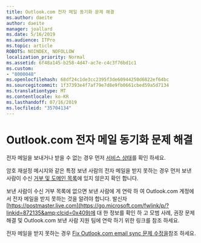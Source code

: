 ```yaml
---
title: Outlook.com 전자 메일 동기화 문제 해결
ms.author: daeite
author: daeite
manager: joallard
ms.date: 5/16/2019
ms.audience: ITPro
ms.topic: article
ROBOTS: NOINDEX, NOFOLLOW
localization_priority: Normal
ms.assetid: 6f48a145-b258-4d47-ac7e-c4c3f76bd1c1
ms.custom:
- "8000048"
ms.openlocfilehash: 68df24c1de3cc2395f3de60944250d6822ef64bc
ms.sourcegitcommit: 1f37393e4f7af79e7d8e9fb0661cbed59a5d7134
ms.translationtype: MT
ms.contentlocale: ko-KR
ms.lasthandoff: 07/16/2019
ms.locfileid: "35704134"
---
```

# <a name="fix-outlookcom-email-sync-issues"></a>Outlook.com 전자 메일 동기화 문제 해결

전자 메일을 보내거나 받을 수 없는 경우 먼저 [서비스 상태](https://go.microsoft.com/fwlink/p/?linkid=837482&amp;clcid=0x409)를 확인 하세요.
  
암호 재설정 메시지와 같은 특정 보낸 사람의 전자 메일을 받지 못하는 경우 먼저 보낸 사람이 수신 [거부 및 도메인 목록](https://outlook.live.com/mail/options/mail/junkEmail/blockedSendersAndDomains)에 있지 않은지 확인 합니다.
  
보낸 사람이 수신 거부 목록에 없으면 보낸 사람에 게 연락 하 여 Outlook.com 계정에서 전자 메일을 받지 못하는 것을 알려야 합니다. 발신자 [https://postmaster.live.com](https://go.microsoft.com/fwlink/p/?linkid=872135&amp;clcid=0x409)에 대 한 정보를 확인 하 고 모범 사례, 권장 문제 해결 및 Outlook.com 보낸 사람 지원 팀에 연락 하기 위한 링크를 참조 하세요.
  
전자 메일을 받지 못하는 경우 [Fix Outlook.com email sync 문제 수정을](https://support.office.com/article/d39e3341-8d79-4bf1-b3c7-ded602233642?wt.mc_id=Office_Outlook_com_Alchemy)참조 하세요.